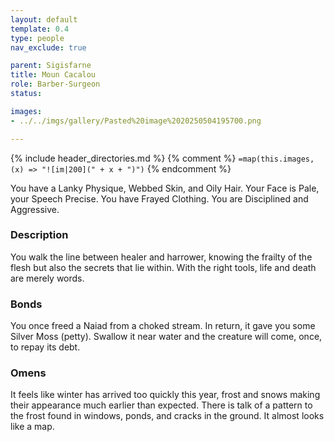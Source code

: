 ```yaml
---
layout: default
template: 0.4
type: people
nav_exclude: true

parent: Sigisfarne
title: Moun Cacalou
role: Barber-Surgeon
status: 

images: 
- ../../imgs/gallery/Pasted%20image%2020250504195700.png

---
```


{% include header_directories.md %}
{% comment %}
`=map(this.images, (x) => "![im|200](" + x + ")")`
{% endcomment %}

You have a Lanky Physique, Webbed Skin, and Oily Hair. Your Face is Pale, your Speech Precise. You have Frayed Clothing. You are Disciplined and Aggressive.

### Description

You walk the line between healer and harrower, knowing the frailty of the flesh but also the secrets that lie within. With the right tools, life and death are merely words.

### Bonds

You once freed a Naiad from a choked stream. In return, it gave you some Silver Moss (petty). Swallow it near water and the creature will come, once, to repay its debt.

### Omens

It feels like winter has arrived too quickly this year, frost and snows making their appearance much earlier than expected. There is talk of a pattern to the frost found in windows, ponds, and cracks in the ground. It almost looks like a map.